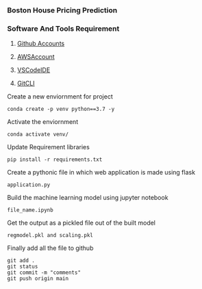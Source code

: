### Boston House Pricing Prediction

### Software And Tools Requirement

1. [Github Accounts](https://github.com)

2. [AWSAccount](https://aws.amazon.com/)

3. [VSCodeIDE](https://code.visualstudio.com/Download)

4. [GitCLI](https://cli.github.com/)

Create a new enviornment for project
    
    
    conda create -p venv python==3.7 -y
    

Activate the enviornment
    
    conda activate venv/
    
Update Requirement libraries

    pip install -r requirements.txt

Create a pythonic file in which web application is made using flask

    application.py

Build the machine learning model using jupyter notebook
     
    file_name.ipynb

Get the output as a pickled file out of the built model

    regmodel.pkl and scaling.pkl

Finally add all the file to github

    git add .
    git status
    git commit -m "comments"
    git push origin main



